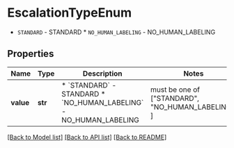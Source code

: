 # EscalationTypeEnum

* `STANDARD` - STANDARD * `NO_HUMAN_LABELING` - NO_HUMAN_LABELING

## Properties
Name | Type | Description | Notes
------------ | ------------- | ------------- | -------------
**value** | **str** | * &#x60;STANDARD&#x60; - STANDARD * &#x60;NO_HUMAN_LABELING&#x60; - NO_HUMAN_LABELING |  must be one of ["STANDARD", "NO_HUMAN_LABELING", ]

[[Back to Model list]](../README.md#documentation-for-models) [[Back to API list]](../README.md#documentation-for-api-endpoints) [[Back to README]](../README.md)


